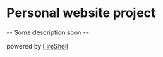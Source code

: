 # Personal website project

-- Some description soon --

powered by [FireShell](http://getfireshell.com)
